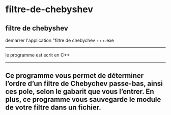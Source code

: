 # filtre-de-chebyshev
filtre de chebyshev
--------------------------------------------------------------------------------------------------------------------------------

demarrer l'application "filtre de chebychev +++.exe

--------------------------------------------------------------------------------------------------------------------------------

le programme est ecrit en C++

--------------------------------------------------------------------------------------------------------------------------------
Ce programme vous permet de déterminer l’ordre d’un filtre de Chebychev passe-bas, ainsi ces pole, selon le gabarit que vous l’entrer.
En plus, ce programme vous sauvegarde le module de votre filtre dans un fichier. 
 -------------------------------------------------------------------------------------------------------------------------------

